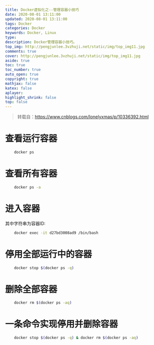 ```yaml
---
title: Docker虚拟化之--管理容器小技巧
date: 2020-08-01 13:11:00
updated: 2020-08-01 13:11:00
tags: Docker
categories: Docker
keywords: Docker, Linux
type: 
description: Docker管理容器小技巧。
top_img: http://pengjunlee.3vzhuji.net/static/img/top_img11.jpg
comments: true
cover: http://pengjunlee.3vzhuji.net/static/img/top_img11.jpg
aside: true
toc: true
toc_number: true
auto_open: true
copyright: true
mathjax: false
katex: false
aplayer:
highlight_shrink: false
top: false
---
```

> 转载自：<https://www.cnblogs.com/lonelyxmas/p/10336392.html>

# 查看运行容器
```Bash
	docker ps
```

# 查看所有容器
```Bash
	docker ps -a
```

# 进入容器
其中字符串为容器ID:
```Bash
	docker exec -it d27bd3008ad9 /bin/bash
```

# 停用全部运行中的容器
```Bash
	docker stop $(docker ps -q)
```

# 删除全部容器
```Bash
	docker rm $(docker ps -aq)
```

# 一条命令实现停用并删除容器
```Bash
	docker stop $(docker ps -q) & docker rm $(docker ps -aq)
```